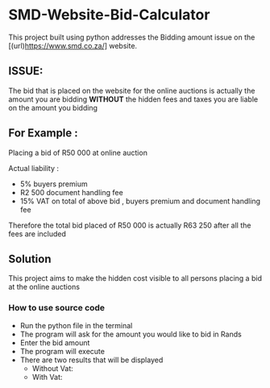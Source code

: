# SMD-Website-Bid-Calculator
This project built using python addresses the Bidding amount issue on the [(url)https://www.smd.co.za/] website. 

## **ISSUE:**

The bid that is placed on the website for the online auctions is actually the amount you are bidding **WITHOUT** the hidden fees and taxes
you are liable on the amount you bidding 

 ## **For Example :**

Placing a bid of R50 000 at online auction

Actual liability :

- 5% buyers premium
- R2 500 document handling fee
- 15% VAT on total of above bid , buyers premium and document handling fee

Therefore the total bid placed of R50 000 is actually R63 250 after all the fees are included

## **Solution**

This project aims to make the hidden cost visible to all persons placing a bid at the online auctions

### **How to use source code**

* Run the python file in the terminal
* The program will ask for the amount you would like to bid in Rands
* Enter the bid amount
* The program will execute
* There are two results that will be displayed
  - Without Vat:
  - With Vat:




